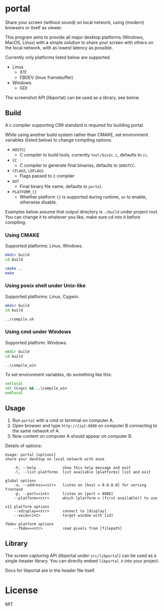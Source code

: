 # portal

Share your screen (without sound) on local network, using (modern) browsers or itself as viewer.

This program aims to provide all major desktop platforms (Windows, MacOS, Linux) with a simple
solution to share your screen with others on the local network, with as lowest latency as possible.

Currently only platforms listed below are supported.

- Linux
  - X11
  - FBDEV (linux framebuffer)
- Windows
  - GDI

The screenshot API (libportal) can be used as a library, see below.

## Build

A c compiler supporting C99 standard is required for building portal.

While using another build system rather than CMAKE, set environment variables (listed below) to change compiling options.

- `HOSTCC`
  - C compiler to build tools, currently `tool/bin2c.c`, defaults to `cc`.
- `CC`
  - C compiler to generate final binaries, defaults to `$HOSTCC`.
- `CFLAGS`, `LDFLAGS`
  - Flags passed to c compiler
- `OUT`
  - Final binary file name, defaults to `portal`.
- `PLATFORM_{}`
  - Whether platform `{}` is supported during runtime, `on` to enable, otherwise disable.

Examples below assume that output directory is `./build` under project root.
You can change it to whatever you like, make sure cd into it before compiling.

### Using CMAKE

Supported platforms: Linux, Windows.

```bash
mkdir build
cd build

cmake ..
make
```

### Using posix shell under Unix-like

Supported platforms: Linux, Cygwin.

```bash
mkdir build
cd build

../compile.sh
```

### Using cmd under Windows

Supported platform: Windows.

```bat
mkdir build
cd build

..\compile_win
```

To set environment variables, do something like this:

```bat
setlocal
set CC=gcc && ..\compile_win
endlocal
```

## Usage

1. Run `portal` with a cmd or terminal on computer A.
2. Open browser and type `http://{ip}:8888` on computer B connecting to the same network of A.
3. Now content on computer A should appear on computer B.

Details of options:

```
Usage: portal [options]
share your desktop on local network with ease

    -h, --help            show this help message and exit
    -l, --list-platforms  list available [platforms] list and exit

global options
    -a, --address=<str>   listen on [host = 0.0.0.0] for serving frontend
    -p, --port=<int>      listen on [port = 8888]
    --platform=<str>      which [platform = (first available)] to use

x11 platform options
    --xdisplay=<str>      connect to [display]
    --xwid=<int>          target window with [id]

fbdev platform options
    --fbdev=<str>         read pixels from [filepath]
```


## Library

The screen capturing API (libportal under `src/libportal`) can be used as a single-header library.
You can directly embed `libportal.h` into your project.

Docs for libportal are in the header file itself.

# License

MIT

